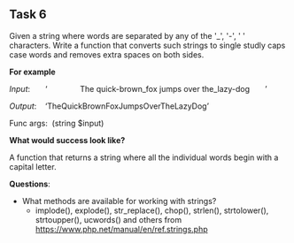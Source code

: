 ## **Task 6**

Given a string where words are separated by any of the '_', '-', ' ' characters. Write a function that converts such strings to single studly caps case words and removes extra spaces on both sides.

**For example**

*Input*:       ‘               The quick-brown_fox jumps over the_lazy-dog       ’

*Output*:    ‘TheQuickBrownFoxJumpsOverTheLazyDog’

Func args:  (string $input)

**What would success look like?**

A function that returns a string where all the individual words begin with a capital letter.

**Questions**: 
- What methods are available for working with strings?
  - implode(), explode(), str_replace(), chop(), strlen(), strtolower(), strtoupper(), ucwords() and others from https://www.php.net/manual/en/ref.strings.php